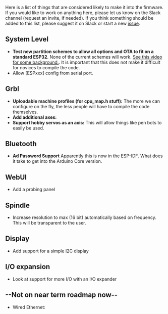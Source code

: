 Here is a list of things that are considered likely to make it into the firmware. If you would like to work on anything here, please let us know on the Slack channel (request an invite, if needed). If you think something should be added to this list, please suggest it on Slack or start a new [issue](https://github.com/bdring/Grbl_Esp32/issues).

## System Level
  - **Test new partition schemes to allow all options and OTA to fit on a standard ESP32**. None of the current schemes will work. [See this video for some background.](https://www.youtube.com/watch?v=Qu-1RK4Fk7g). It is important that this does not make it difficult for novices to compile the code.
 - Allow [ESPxxx] config from serial port.

## Grbl
 - **Uploadable machine profiles (for cpu_map.h stuff):** The more we can configure on the fly, the less people will have to compile the code themselves.
 - **Add additional axes:**
 - **Support hobby servos as an axis:** This will allow things like pen bots to easily be used.

## Bluetooth
 - **Ad Password Support** Apparently this is now in the ESP-IDF. What does it take to get into the Arduino Core version.

## WebUI
 - Add a probing panel

## Spindle
 - Increase resolution to max (16 bit) automatically based on frequency. This will be transparent to the user.

## Display
 - Add support for a simple I2C display

## I/O expansion
 - Look at support for more I/O with an I/O expander

## --Not on near term roadmap now--
 - Wired Ethernet:
 

